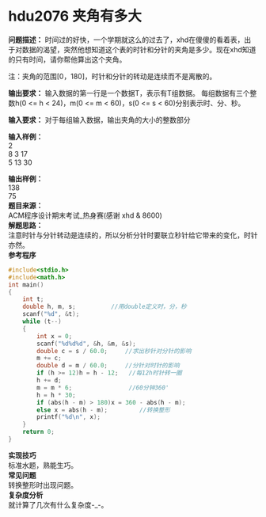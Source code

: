 # hdu2076 夹角有多大
**问题描述：**
时间过的好快，一个学期就这么的过去了，xhd在傻傻的看着表，出于对数据的渴望，突然他想知道这个表的时针和分针的夹角是多少。现在xhd知道的只有时间，请你帮他算出这个夹角。

注：夹角的范围[0，180]，时针和分针的转动是连续而不是离散的。

**输出要求：**
输入数据的第一行是一个数据T，表示有T组数据。
每组数据有三个整数h(0 <= h < 24)，m(0 <= m < 60)，s(0 <= s < 60)分别表示时、分、秒。

**输入要求：**
对于每组输入数据，输出夹角的大小的整数部分

**输入样例：**  
2  
8 3 17  
5 13 30

**输出样例：**  
138  
75  
**题目来源：**  
ACM程序设计期末考试_热身赛(感谢 xhd & 8600)   
**解题思路：**  
注意时针与分针转动是连续的，所以分析分针时要联立秒针给它带来的变化，时针亦然。  
**参考程序**
```c++
#include<stdio.h>
#include<math.h>
int main()
{
	int t;
	double h, m, s;          //用double定义时，分，秒
	scanf("%d", &t);
	while (t--)
	{
		int x = 0;
		scanf("%d%d%d", &h, &m, &s);
		double c = s / 60.0;     //求出秒针对分针的影响
		m += c;
		double d = m / 60.0;     //分针对时针的影响
		if (h >= 12)h = h - 12;   //每12h时针转一圈
		h += d;
		m = m * 6;                //60分钟360'
		h = h * 30;
		if (abs(h - m) > 180)x = 360 - abs(h - m);
		else x = abs(h - m);         //转换整形
		printf("%d\n", x);
	}
	return 0;
}
```
**实现技巧**  
标准水题，熟能生巧。  
**常见问题**   
转换整形时出现问题。  
**复杂度分析**  
就计算了几次有什么复杂度-_-。